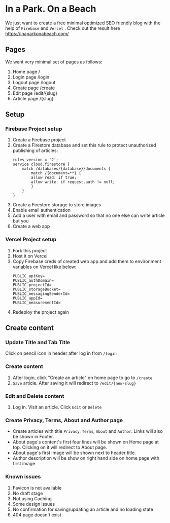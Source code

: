 # In a Park. On a Beach
We just want to create a free minimal optimized SEO friendly blog with the help of `Firebase` and `Vercel` . Check out the result here https://inaparkonabeach.com/

## Pages
We want very minimal set of pages as follows:
1. Home page /
1. Login page /login
1. Logout page /logout
1. Create page /create
1. Edit page /edit/{slug}
1. Article page /{slug}

## Setup
### Firebase Project setup
1. Create a Firebase project
1. Create a Firestore database and set this rule to protect unauthorized publishing of articles:
    ```
    rules_version = '2';
    service cloud.firestore {
        match /databases/{database}/documents {
            match /{document=**} {
            allow read: if true;
            allow write: if request.auth != null;
            }
        }
    }

    ```
1. Create a Firestore storage to store images
1. Enable email authentication
1. Add a user with email and password so that no one else can write article but you
1. Create a web app
### Vercel Project setup
1. Fork this project
1. Host it on Vercel
1. Copy Firebase creds of created web app and add them to environment variables on Vercel like below:
    ```
    PUBLIC_apiKey=
    PUBLIC_authDomain=
    PUBLIC_projectId=
    PUBLIC_storageBucket=
    PUBLIC_messagingSenderId=
    PUBLIC_appId=
    PUBLIC_measurementId=
    ``` 
1. Redeploy the project again

## Create content
### Update Title and Tab Title
Click on pencil icon in header after log in from `/login`
### Create content
1. After login, click "Create an article" on home page to go to `/create`
2. `Save` article. After saving it will redirect to `/edit/{new-slug}` 
### Edit and Delete content
1. Log in. Visit an article. Click `Edit` or `Delete`
### Create Privacy, Terms, About and Author page
- Create articles with title `Privacy`, `Terms`, `About` and `Author`. Links will also be shown in Footer. 
- About page's content's first four lines will be shown on Home page at top. Clicking on it will redirect to About page. 
- About page's first image will be shown next to header title.
- Author description will be show on right hand side on home page with first image

### Known issues
1. Favicon is not available
1. No draft stage
1. Not using Caching
1. Some design issues
1. No confirmation for saving/updating an article and no loading state
1. 404 page doesn't exist